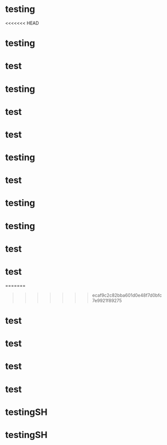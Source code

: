 # testing
<<<<<<< HEAD
# testing
# test
# testing
# test
# test
# testing
# test
# testing
# testing
# test
# test
=======
>>>>>>> ecaf9c2c82bba601d0e48f7d0bfc7e9921f89275
# test
# test
# test
# test
# testingSH
# testingSH
